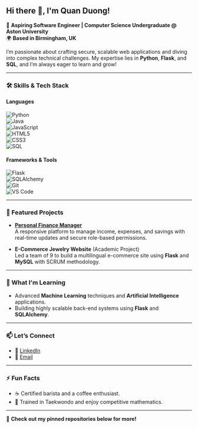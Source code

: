 ## Hi there 👋, I'm Quan Duong!

🚀 **Aspiring Software Engineer | Computer Science Undergraduate @ Aston University**  
🌍 **Based in Birmingham, UK**  

I’m passionate about crafting secure, scalable web applications and diving into complex technical challenges. My expertise lies in **Python**, **Flask**, and **SQL**, and I’m always eager to learn and grow!

---

### 🛠️ Skills & Tech Stack

#### **Languages**  
![Python](https://img.shields.io/badge/Python-3776AB?style=for-the-badge&logo=python&logoColor=white)  
![Java](https://img.shields.io/badge/Java-007396?style=for-the-badge&logo=java&logoColor=white)  
![JavaScript](https://img.shields.io/badge/JavaScript-F7DF1E?style=for-the-badge&logo=javascript&logoColor=black)  
![HTML5](https://img.shields.io/badge/HTML5-E34F26?style=for-the-badge&logo=html5&logoColor=white)  
![CSS3](https://img.shields.io/badge/CSS3-1572B6?style=for-the-badge&logo=css3&logoColor=white)  
![SQL](https://img.shields.io/badge/SQL-336791?style=for-the-badge&logo=postgresql&logoColor=white)  

#### **Frameworks & Tools**  
![Flask](https://img.shields.io/badge/Flask-000000?style=for-the-badge&logo=flask&logoColor=white)  
![SQLAlchemy](https://img.shields.io/badge/SQLAlchemy-F05032?style=for-the-badge&logo=sqlalchemy&logoColor=white)  
![Git](https://img.shields.io/badge/Git-F05032?style=for-the-badge&logo=git&logoColor=white)  
![VS Code](https://img.shields.io/badge/VS_Code-0078D4?style=for-the-badge&logo=visual-studio-code&logoColor=white)  

---

### 🌟 Featured Projects
- **[Personal Finance Manager](https://github.com/Quanthenewbiecoder/Personal-finance-manager)**  
  A responsive platform to manage income, expenses, and savings with real-time updates and secure role-based permissions.

- **E-Commerce Jewelry Website** (Academic Project)  
  Led a team of 9 to build a multilingual e-commerce site using **Flask** and **MySQL** with SCRUM methodology.

---

### 🌱 What I'm Learning
- Advanced **Machine Learning** techniques and **Artificial Intelligence** applications.  
- Building highly scalable back-end systems using **Flask** and **SQLAlchemy**.

---

### 📫 Let’s Connect
- 💼 [LinkedIn](https://linkedin.com/in/duong-anh-quan-bb4b3b1a4)  
- 📧 [Email](mailto:quan.duong4work@gmail.com)  

---

### ⚡ Fun Facts
- ☕ Certified barista and a coffee enthusiast.  
- 🥋 Trained in Taekwondo and enjoy competitive mathematics.  

---

🎉 **Check out my pinned repositories below for more!**
